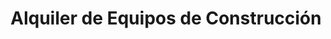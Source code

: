 ---
title: "Alquiler de Equipos de Construcción"
url: /managua/alquiler-de-equipos-de-construccion/
shop: Baustoffe
---